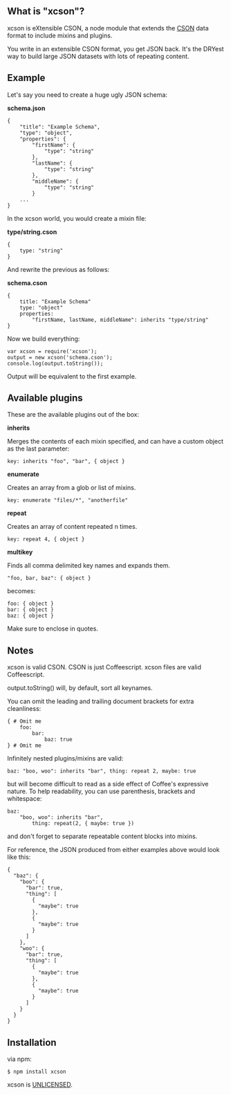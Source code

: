 ## What is "xcson"?

xcson is eXtensible CSON, a node module that extends the [CSON](https://github.com/bevry/cson) data format to include mixins and plugins.

You write in an extensible CSON format, you get JSON back. It's the DRYest way to build large JSON datasets with lots of repeating content.

## Example

Let's say you need to create a huge ugly JSON schema:

**schema.json**

    {
        "title": "Example Schema",
        "type": "object",
        "properties": {
            "firstName": {
                "type": "string"
            },
            "lastName": {
                "type": "string"
            },
            "middleName": {
                "type": "string"
            }
        ...
    }

In the xcson world, you would create a mixin file:

**type/string.cson**

    {
        type: "string"
    }

And rewrite the previous as follows:

**schema.cson**

    {
        title: "Example Schema"
        type: "object"
        properties:
            "firstName, lastName, middleName": inherits "type/string"
    }

Now we build everything:

    var xcson = require('xcson');
    output = new xcson('schema.cson');
    console.log(output.toString());

Output will be equivalent to the first example.

## Available plugins

These are the available plugins out of the box:

**inherits**

Merges the contents of each mixin specified, and can have a custom object as the last parameter:

    key: inherits "foo", "bar", { object }

**enumerate**

Creates an array from a glob or list of mixins.

    key: enumerate "files/*", "anotherfile"

**repeat**

Creates an array of content repeated n times.

    key: repeat 4, { object }

**multikey**

Finds all comma delimited key names and expands them.

    "foo, bar, baz": { object }

becomes:

    foo: { object }
    bar: { object }
    baz: { object }

Make sure to enclose in quotes.

## Notes

xcson is valid CSON. CSON is just Coffeescript. xcson files are valid Coffeescript.


output.toString() will, by default, sort all keynames.


You can omit the leading and trailing document brackets for extra cleanliness:

    { # Omit me
        foo:
            bar:
                baz: true
    } # Omit me


Infinitely nested plugins/mixins are valid:

    baz: "boo, woo": inherits "bar", thing: repeat 2, maybe: true

but will become difficult to read as a side effect of Coffee's expressive nature.
To help readability, you can use parenthesis, brackets and whitespace:

    baz:
        "boo, woo": inherits "bar",
            thing: repeat(2, { maybe: true })

and don't forget to separate repeatable content blocks into mixins.

For reference, the JSON produced from either examples above would look like this:

    {
      "baz": {
        "boo": {
          "bar": true,
          "thing": [
            {
              "maybe": true
            },
            {
              "maybe": true
            }
          ]
        },
        "woo": {
          "bar": true,
          "thing": [
            {
              "maybe": true
            },
            {
              "maybe": true
            }
          ]
        }
      }
    }

## Installation

via npm:

    $ npm install xcson

xcson is [UNLICENSED](http://unlicense.org/).
